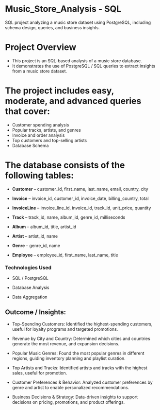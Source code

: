 # Music_Store_Analysis - SQL
SQL project analyzing a music store dataset using PostgreSQL, including schema design, queries, and business insights.

# Project Overview

- This project is an SQL-based analysis of a music store database.
- It demonstrates the use of PostgreSQL / SQL queries to extract insights from a music store dataset.

# The project includes easy, moderate, and advanced queries that cover:
- Customer spending analysis
- Popular tracks, artists, and genres
- Invoice and order analysis
- Top customers and top-selling artists
- Database Schema

# The database consists of the following tables:

- **Customer** – customer_id, first_name, last_name, email, country, city

- **Invoice** – invoice_id, customer_id, invoice_date, billing_country, total

- **InvoiceLine** – invoice_line_id, invoice_id, track_id, unit_price, quantity

- **Track** – track_id, name, album_id, genre_id, milliseconds

- **Album** – album_id, title, artist_id

- **Artist** – artist_id, name

- **Genre** – genre_id, name

- **Employee** – employee_id, first_name, last_name, title


### Technologies Used

- SQL / PostgreSQL

- Database Analysis

- Data Aggregation


## Outcome / Insights:
- Top-Spending Customers: Identified the highest-spending customers, useful for loyalty programs and targeted promotions.

- Revenue by City and Country: Determined which cities and countries generate the most revenue, and expansion decisions.

- Popular Music Genres: Found the most popular genres in different regions, guiding inventory planning and playlist curation.

- Top Artists and Tracks: Identified artists and tracks with the highest sales, useful for promotion.

- Customer Preferences & Behavior: Analyzed customer preferences by genre and artist to enable personalized recommendations.

- Business Decisions & Strategy: Data-driven insights to support decisions on pricing, promotions, and product offerings.
